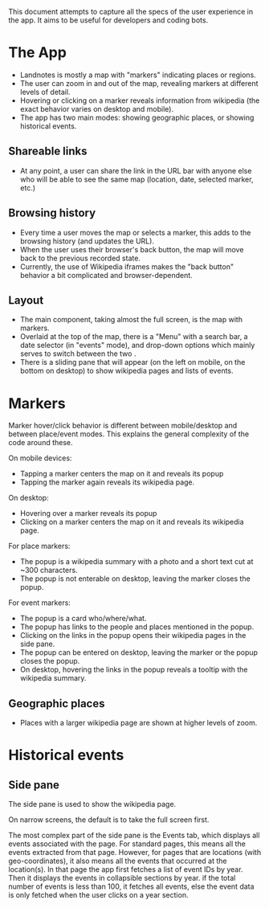 This document attempts to capture all the specs of the user experience in the app.
It aims to be useful for developers and coding bots.

# The App

- Landnotes is mostly a map with "markers" indicating places or regions.
- The user can zoom in and out of the map, revealing markers at different levels of detail.
- Hovering or clicking on a marker reveals information from wikipedia (the exact behavior varies on desktop and mobile).
- The app has two main modes: showing geographic places, or showing historical events.

## Shareable links

- At any point, a user can share the link in the URL bar with anyone else who will be able to see the same map (location, date, selected marker, etc.)

## Browsing history

- Every time a user moves the map or selects a marker, this adds to the browsing history (and updates the URL).
- When the user uses their browser's back button, the map will move back to the previous recorded state.
- Currently, the use of Wikipedia iframes makes the "back button" behavior a bit complicated and browser-dependent.

## Layout

- The main component, taking almost the full screen, is the map with markers.
- Overlaid at the top of the map, there is a "Menu" with a search bar, a date selector (in "events" mode), and drop-down options which mainly serves to switch between the two .
- There is a sliding pane that will appear (on the left on mobile, on the bottom on desktop) to show wikipedia pages and lists of events.

# Markers

Marker hover/click behavior is different between mobile/desktop and between place/event modes.
This explains the general complexity of the code around these.

On mobile devices:

- Tapping a marker centers the map on it and reveals its popup
- Tapping the marker again reveals its wikipedia page.

On desktop:

- Hovering over a marker reveals its popup
- Clicking on a marker centers the map on it and reveals its wikipedia page.

For place markers:

- The popup is a wikipedia summary with a photo and a short text cut at ~300 characters.
- The popup is not enterable on desktop, leaving the marker closes the popup.

For event markers:

- The popup is a card who/where/what.
- The popup has links to the people and places mentioned in the popup.
- Clicking on the links in the popup opens their wikipedia pages in the side pane.
- The popup can be entered on desktop, leaving the marker or the popup closes the popup.
- On desktop, hovering the links in the popup reveals a tooltip with the wikipedia summary.

## Geographic places

- Places with a larger wikipedia page are shown at higher levels of zoom.

# Historical events

## Side pane

The side pane is used to show the wikipedia page.

On narrow screens, the default is to take the full screen first.

The most complex part of the side pane is the Events tab, which displays all events associated with the page.
For standard pages, this means all the events extracted from that page.
However, for pages that are locations (with geo-coordinates), it also means all the events that occurred at the location(s).
In that page the app first fetches a list of event IDs by year. Then it displays the events in collapsible sections by year.
if the total number of events is less than 100, it fetches all events, else the event data is only fetched when the user clicks on a year section.
